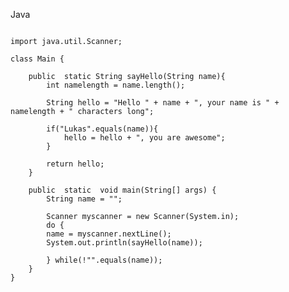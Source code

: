 Java
<pre class="stretch"><code data-trim >
import java.util.Scanner;

class Main {

	public  static String sayHello(String name){
		int namelength = name.length();

		String hello = "Hello " + name + ", your name is " + namelength + " characters long";

		if("Lukas".equals(name)){
			hello = hello + ", you are awesome";
		}

		return hello;
	}

	public  static  void main(String[] args) {
		String name = "";

		Scanner myscanner = new Scanner(System.in);
		do {
		name = myscanner.nextLine();
		System.out.println(sayHello(name));

		} while(!"".equals(name));
	}
}
</code></pre>
